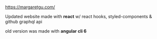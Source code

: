 https://margaretgu.com/

Updated website made with **react** w/ react hooks, styled-components & github graphql api

old version was made with **angular cli 6**
